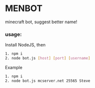# MENBOT

minecraft bot, suggest better name!

### usage:
Install NodeJS, then

```bash
1. npm i
2. node bot.js [host] [port] [username]
```
Example
```bash
1. npm i
2. node bot.js mcserver.net 25565 Steve
```